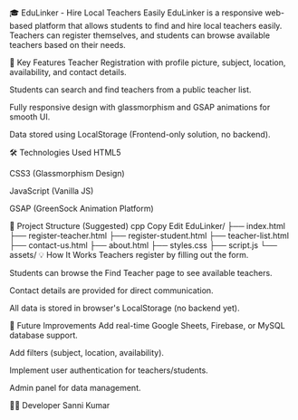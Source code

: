 🎓 EduLinker - Hire Local Teachers Easily
EduLinker is a responsive web-based platform that allows students to find and hire local teachers easily. Teachers can register themselves, and students can browse available teachers based on their needs.

🚀 Key Features
Teacher Registration with profile picture, subject, location, availability, and contact details.

Students can search and find teachers from a public teacher list.

Fully responsive design with glassmorphism and GSAP animations for smooth UI.

Data stored using LocalStorage (Frontend-only solution, no backend).

🛠 Technologies Used
HTML5

CSS3 (Glassmorphism Design)

JavaScript (Vanilla JS)

GSAP (GreenSock Animation Platform)

📂 Project Structure (Suggested)
cpp
Copy
Edit
EduLinker/
├── index.html
├── register-teacher.html
├── register-student.html
├── teacher-list.html
├── contact-us.html
├── about.html
├── styles.css
├── script.js
└── assets/
💡 How It Works
Teachers register by filling out the form.

Students can browse the Find Teacher page to see available teachers.

Contact details are provided for direct communication.

All data is stored in browser's LocalStorage (no backend yet).

📌 Future Improvements
Add real-time Google Sheets, Firebase, or MySQL database support.

Add filters (subject, location, availability).

Implement user authentication for teachers/students.

Admin panel for data management.

👨‍💻 Developer
Sanni Kumar
